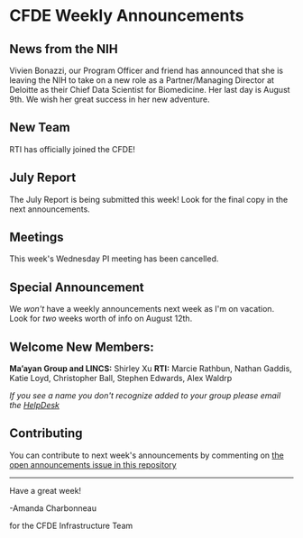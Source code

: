 # CFDE Weekly Announcements

## News from the NIH

Vivien Bonazzi, our Program Officer and friend has announced that she is leaving the NIH to take on a new role as a Partner/Managing Director at Deloitte as their Chief Data Scientist for Biomedicine. Her last day is August 9th. We wish her great success in her new adventure.

## New Team

RTI has officially joined the CFDE! 

## July Report

The July Report is being submitted this week! Look for the final copy in the next announcements.

## Meetings

This week's Wednesday PI meeting has been cancelled.

## Special Announcement

We *won't* have a weekly announcements next week as I'm on vacation. Look for *two* weeks worth of info on August 12th.

## Welcome New Members:
**Ma’ayan Group and LINCS:** Shirley Xu
**RTI:** Marcie Rathbun, Nathan Gaddis, Katie Loyd, Christopher Ball, Stephen Edwards, Alex Waldrp

*If you see a name you don't recognize added to your group please email the [HelpDesk](mailto:autohelp+int+851+6545985337373134556@CFDE.groups.io )*

## Contributing

You can contribute to next week's announcements by commenting on [the open
announcements issue in this repository](https://github.com/nih-cfde/announcements/issues?utf8=%E2%9C%93&q=is%3Aissue+is%3Aopen+Announcements)

---

Have a great week!

-Amanda Charbonneau

for the CFDE Infrastructure Team
